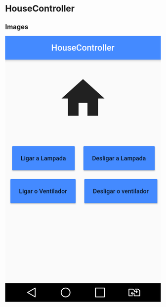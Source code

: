 # HouseController
## Images
![imagens da tela do aplicativo](https://github.com/Eduardo-LP/HouseController/blob/master/images/houseCotroller.png)
